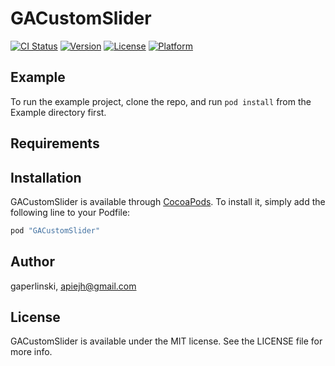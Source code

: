 # GACustomSlider

[![CI Status](http://img.shields.io/travis/gaperlinski/GACustomSlider.svg?style=flat)](https://travis-ci.org/gaperlinski/GACustomSlider)
[![Version](https://img.shields.io/cocoapods/v/GACustomSlider.svg?style=flat)](http://cocoapods.org/pods/GACustomSlider)
[![License](https://img.shields.io/cocoapods/l/GACustomSlider.svg?style=flat)](http://cocoapods.org/pods/GACustomSlider)
[![Platform](https://img.shields.io/cocoapods/p/GACustomSlider.svg?style=flat)](http://cocoapods.org/pods/GACustomSlider)

## Example

To run the example project, clone the repo, and run `pod install` from the Example directory first.

## Requirements

## Installation

GACustomSlider is available through [CocoaPods](http://cocoapods.org). To install
it, simply add the following line to your Podfile:

```ruby
pod "GACustomSlider"
```

## Author

gaperlinski, apiejh@gmail.com

## License

GACustomSlider is available under the MIT license. See the LICENSE file for more info.

